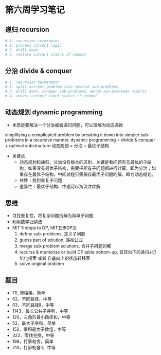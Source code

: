 # 第六周学习笔记

## 递归 recursion

```python
# 1. recursion terminator
# 2. process current logic
# 3. drill down
# 4. restore current status if needed
```

## 分治 divide & conquer

```python
# 1. recursion terminator
# 2. split current problem into several sub-problems
# 3. drill down: conquer sub-problems, merge sub-problems results
# 4. revert current level status if needed
```

## 动态规划 dynamic programming

- 本质是要解决一个分治或者递归问题，可以理解为动态递推

simplifying a complicated problem by breaking it down into simpler sub-problems in a recursive manner.
dynamic programming = divide & conquer + optimal substructure
动态规划 = 分治 + 最优子结构

- 关键点
    - 动态规划和递归、分治没有根本的区别，关键是看问题有无最优的子结构。如果没有最优子结构，需要把所有子问题都进行计算，即为分治；如果存在最优子结构，中间过程只需保存最优子问题的解，即为动态规划。
    - 共性：找到重复子问题
    - 差异性：最优子结构、中途可以淘汰次优解

## 思维

- 寻找重复性，将复杂问题拆解为简单子问题
- 利用数学归纳法
- MIT 5 steps to DP, MIT五步DP法
    1. define sub-problems, 定义子问题
    2. guess part of solution, 递推公式
    3. merge sub-problem solutions, 合并子问题的解
    4. recurse & memorize or build DP table bottom-up, 自顶向下的递归+记忆化搜索 或者 自底向上的状态转移表
    5. solve original problem

## 题目

- 70, 爬楼梯，简单
- 62，不同路径，中等
- 63，不同路径II，中等
- 1143，最长公共子序列，中等
- 120，三角形最小路径和，中等
- 53，最大子序和，简单
- 152，乘积最大子数组，中等
- 322，零钱兑换，中等
- 198，打家劫舍，简单
- 213，打家劫舍II，中等
